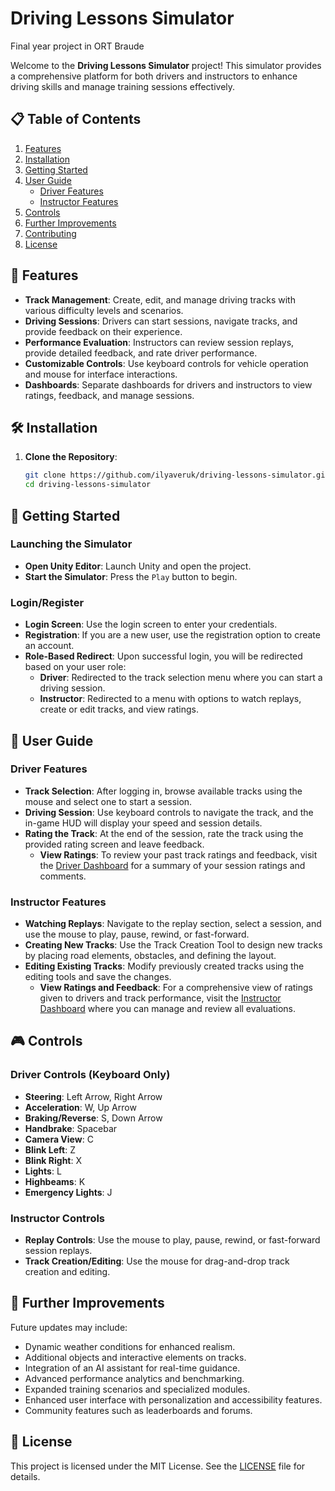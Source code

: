 # Driving Lessons Simulator
Final year project in ORT Braude 

Welcome to the **Driving Lessons Simulator** project! This simulator provides a comprehensive platform for both drivers and instructors to enhance driving skills and manage training sessions effectively.

## 📋 Table of Contents

1. [Features](#features)
2. [Installation](#installation)
3. [Getting Started](#getting-started)
4. [User Guide](#user-guide)
    - [Driver Features](#driver-features)
    - [Instructor Features](#instructor-features)
5. [Controls](#controls)
6. [Further Improvements](#further-improvements)
7. [Contributing](#contributing)
8. [License](#license)

## 🚀 Features

- **Track Management**: Create, edit, and manage driving tracks with various difficulty levels and scenarios.
- **Driving Sessions**: Drivers can start sessions, navigate tracks, and provide feedback on their experience.
- **Performance Evaluation**: Instructors can review session replays, provide detailed feedback, and rate driver performance.
- **Customizable Controls**: Use keyboard controls for vehicle operation and mouse for interface interactions.
- **Dashboards**: Separate dashboards for drivers and instructors to view ratings, feedback, and manage sessions.

## 🛠️ Installation

1. **Clone the Repository**:
   ```bash
   git clone https://github.com/ilyaveruk/driving-lessons-simulator.git
   cd driving-lessons-simulator
   ```

## 🏁 Getting Started

### **Launching the Simulator**

- **Open Unity Editor**: Launch Unity and open the project.
- **Start the Simulator**: Press the `Play` button to begin.

### **Login/Register**

- **Login Screen**: Use the login screen to enter your credentials.
- **Registration**: If you are a new user, use the registration option to create an account.
- **Role-Based Redirect**: Upon successful login, you will be redirected based on your user role:
  - **Driver**: Redirected to the track selection menu where you can start a driving session.
  - **Instructor**: Redirected to a menu with options to watch replays, create or edit tracks, and view ratings.

## 📝 User Guide

### **Driver Features**

- **Track Selection**: After logging in, browse available tracks using the mouse and select one to start a session.
- **Driving Session**: Use keyboard controls to navigate the track, and the in-game HUD will display your speed and session details.
- **Rating the Track**: At the end of the session, rate the track using the provided rating screen and leave feedback.
  - **View Ratings**: To review your past track ratings and feedback, visit the [Driver Dashboard](#https://driving-lessons-simulator.vercel.app/) for a summary of your session ratings and comments.

### **Instructor Features**

- **Watching Replays**: Navigate to the replay section, select a session, and use the mouse to play, pause, rewind, or fast-forward.
- **Creating New Tracks**: Use the Track Creation Tool to design new tracks by placing road elements, obstacles, and defining the layout.
- **Editing Existing Tracks**: Modify previously created tracks using the editing tools and save the changes.
  - **View Ratings and Feedback**: For a comprehensive view of ratings given to drivers and track performance, visit the [Instructor Dashboard](#https://driving-lessons-simulator.vercel.app/) where you can manage and review all evaluations.

## 🎮 Controls

### **Driver Controls** (Keyboard Only)

- **Steering**: Left Arrow, Right Arrow
- **Acceleration**: W, Up Arrow
- **Braking/Reverse**: S, Down Arrow
- **Handbrake**: Spacebar
- **Camera View**: C
- **Blink Left**: Z
- **Blink Right**: X
- **Lights**: L
- **Highbeams**: K
- **Emergency Lights**: J

### **Instructor Controls**

- **Replay Controls**: Use the mouse to play, pause, rewind, or fast-forward session replays.
- **Track Creation/Editing**: Use the mouse for drag-and-drop track creation and editing.

## 🔧 Further Improvements

Future updates may include:

- Dynamic weather conditions for enhanced realism.
- Additional objects and interactive elements on tracks.
- Integration of an AI assistant for real-time guidance.
- Advanced performance analytics and benchmarking.
- Expanded training scenarios and specialized modules.
- Enhanced user interface with personalization and accessibility features.
- Community features such as leaderboards and forums.

## 📝 License

This project is licensed under the MIT License. See the [LICENSE](LICENSE) file for details.

